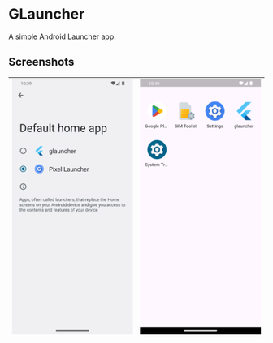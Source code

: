 # GLauncher

A simple Android Launcher app.

## Screenshots

| ![](/screenshots/screenshot01.png) | ![](/screenshots/screenshot02.png) |
| ---------------------------------- | ---------------------------------- |